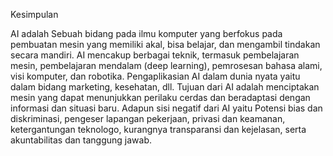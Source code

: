 Kesimpulan

AI adalah Sebuah bidang pada ilmu komputer yang berfokus pada pembuatan mesin yang memiliki akal, bisa belajar, dan mengambil tindakan
secara mandiri. AI mencakup berbagai teknik, termasuk pembelajaran mesin, pembelajaran mendalam (deep learning), pemrosesan bahasa alami,
visi komputer, dan robotika. Pengaplikasian AI dalam dunia nyata yaitu dalam bidang marketing, kesehatan, dll. Tujuan dari AI adalah
menciptakan mesin yang dapat menunjukkan perilaku cerdas dan beradaptasi dengan informasi dan situasi baru. Adapun sisi negatif dari AI
yaitu Potensi bias dan diskriminasi, pengeser lapangan pekerjaan, privasi dan keamanan, ketergantungan teknologo, kurangnya transparansi
dan kejelasan, serta akuntabilitas dan tanggung jawab.
